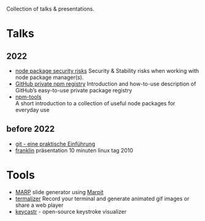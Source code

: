 Collection of talks & presentations.

# Talks

## 2022

- [node package security risks](./source/node-package-security-risks.md)
     Security & Stability risks when working with node package manager(s).
- [GitHub private npm registry](./source/gh-npm-registry.md)
     Introduction and how-to-use description of GitHub’s easy-to-use private package registry
- [npm-tools](source/npm-tools.md)  
     A short introduction to a collection of useful node packages for everyday use

## before 2022

- [git - eine praktische Einführung](https://de.slideshare.net/ephigenia1/git-praktische-einfhrung-13308756)
- [franklin](https://de.slideshare.net/ephigenia1/franklin-prsentation-10-minuten-linux-tag-2010) präsentation 10 minuten linux tag 2010

# Tools

- [MARP](https://marpit.marp.app/) slide generator using [Marpit](https://marpit.marp.app)
- [termalizer](https://github.com/faressoft/terminalizer) Record your terminal and generate animated gif images or share a web player
- [keycastr](https://github.com/keycastr/keycastr) - open-source keystroke visualizer
